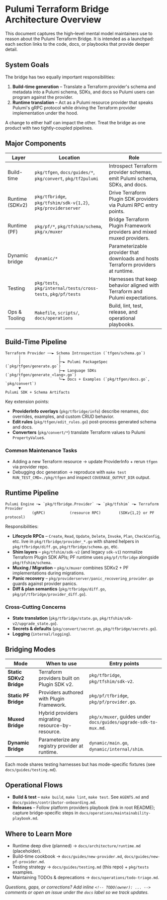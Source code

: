 # Pulumi Terraform Bridge Architecture Overview

This document captures the high–level mental model maintainers use to reason about the Pulumi Terraform Bridge. It is
intended as a launchpad: each section links to the code, docs, or playbooks that provide deeper detail.

## System Goals

The bridge has two equally important responsibilities:

1. **Build-time generation** – Translate a Terraform provider's schema and metadata into a Pulumi schema, SDKs, and docs so Pulumi users can program against the provider.
2. **Runtime translation** – Act as a Pulumi resource provider that speaks Pulumi's gRPC protocol while driving the
   Terraform provider implementation under the hood.

A change to either half can impact the other. Treat the bridge as one product with two tightly-coupled pipelines.

## Major Components

| Layer | Location | Role |
| ----- | -------- | ---- |
| Build-time | `pkg/tfgen`, `docs/guides/*`, `pkg/convert`, `pkg/tf2pulumi` | Introspect Terraform provider schemas, emit Pulumi schema, SDKs, and docs. |
| Runtime (SDKv2) | `pkg/tfbridge`, `pkg/tfshim/sdk-v{1,2}`, `pkg/providerserver` | Drive Terraform Plugin SDK providers via Pulumi RPC entry points. |
| Runtime (PF) | `pkg/pf/*`, `pkg/tfshim/schema`, `pkg/x/muxer` | Bridge Terraform Plugin Framework providers and mixed muxed providers. |
| Dynamic bridge | `dynamic/*` | Parameterizable provider that downloads and hosts Terraform providers at runtime. |
| Testing | `pkg/tests`, `pkg/internal/tests/cross-tests`, `pkg/pf/tests` | Harnesses that keep behavior aligned with Terraform and Pulumi expectations. |
| Ops & Tooling | `Makefile`, `scripts/`, `docs/operations` | Build, lint, test, release, and operational playbooks. |

## Build-Time Pipeline

```
Terraform Provider ──► Schema Introspection (`tfgen/schema.go`)
      │                 │
      │                 ├─► Pulumi PackageSpec (`pkg/tfgen/generate.go`)
      │                 ├─► Language SDKs (`pkg/tfgen/generate_<lang>.go`)
      │                 └─► Docs + Examples (`pkg/tfgen/docs.go`, `pkg/convert`)
      ▼
Pulumi SDK + Schema Artifacts
```

Key extension points:

- **ProviderInfo overlays** (`pkg/tfbridge/info`) describe renames, doc overrides, examples, and custom CRUD behavior.
- **Edit rules** (`pkg/tfgen/edit_rules.go`) post-process generated schema and docs.
- **Converters** (`pkg/convert/*`) translate Terraform values to Pulumi `PropertyValue`s.

### Common Maintenance Tasks

- Adding a new Terraform resource → update ProviderInfo + rerun `tfgen` via provider repo.
- Debugging doc generation → reproduce with `make test RUN_TEST_CMD=./pkg/tfgen` and inspect `COVERAGE_OUTPUT_DIR` output.

## Runtime Pipeline

```
Pulumi Engine ─► `pkg/tfbridge.Provider` ─► `pkg/tfshim` ─► Terraform Provider
            (gRPC)           (resource RPC)        (SDKv{1,2} or PF protocol)
```

Responsibilities:

- **Lifecycle RPCs** – `Create`, `Read`, `Update`, `Delete`, `Invoke`, `Plan`, `CheckConfig`, etc. live in
  `pkg/tfbridge/provider_*.go` with shared helpers in `pkg/tfbridge/diff.go`, `pkg/tfbridge/schema.go`, etc.
- **Shim layers** – `pkg/tfshim/sdk-v2` (and legacy `sdk-v1`) normalize Terraform Plugin SDK APIs; PF runtime uses
  `pkg/pf/tfbridge` alongside `pkg/tfshim/schema`.
- **Muxing / Migration** – `pkg/x/muxer` combines SDKv2 + PF implementations during migrations.
- **Panic recovery** – `pkg/providerserver/panic_recovering_provider.go` guards against provider panics.
- **Diff & plan semantics** (`pkg/tfbridge/diff.go`, `pkg/pf/tfbridge/provider_diff.go`).
### Cross-Cutting Concerns

- **State translation** (`pkg/tfbridge/state.go`, `pkg/tfshim/sdk-v2/upgrade_state.go`).
- **Secrets & defaults** (`pkg/convert/secret.go`, `pkg/tfbridge/secrets.go`).
- **Logging** (`internal/logging`).

## Bridging Modes

| Mode | When to use | Entry points |
| ---- | ----------- | ------------ |
| **Static SDKv2 Bridge** | Terraform providers built on Plugin SDK v2. | `pkg/tfbridge`, `pkg/tfshim/sdk-v2`. |
| **Static PF Bridge** | Providers authored with Plugin Framework. | `pkg/pf/tfbridge`, `pkg/pf/provider.go`. |
| **Muxed Bridge** | Hybrid providers migrating resource-by-resource. | `pkg/x/muxer`, guides under `docs/guides/upgrade-sdk-to-mux.md`. |
| **Dynamic Bridge** | Parameterize any registry provider at runtime. | `dynamic/main.go`, `dynamic/internal/shim`. |

Each mode shares testing harnesses but has mode-specific fixtures (see `docs/guides/testing.md`).

## Operational Flows

- **Build & test** – `make build`, `make lint`, `make test`. See `AGENTS.md` and `docs/guides/contributor-onboarding.md`.
- **Releases** – Follow platform providers playbook (link in root README); capture bridge-specific steps in
  `docs/operations/maintainability-playbook.md`.

## Where to Learn More

- Runtime deep dive (planned) → `docs/architecture/runtime.md` (placeholder).
- Build-time cookbook → `docs/guides/new-provider.md`, `docs/guides/new-pf-provider.md`.
- Testing strategy → `docs/guides/testing.md` (this repo) + `pkg/tests` examples.
- Maintaining TODOs & deprecations → `docs/operations/todo-triage.md`.

_Questions, gaps, or corrections? Add inline `<!-- TODO(owner): ... -->` comments or open an issue under the
`docs` label so we track updates._
